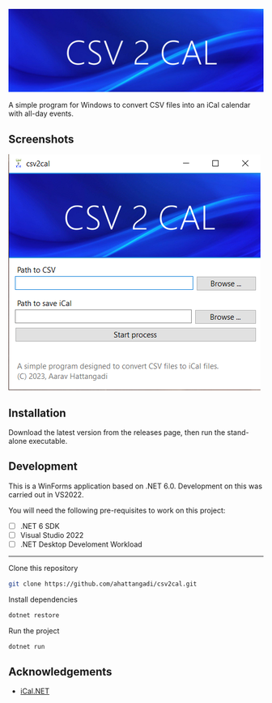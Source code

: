 ![CSV 2 CAL - banner image](img/BannerImage.png)


A simple program for Windows to convert CSV files into an iCal calendar with all-day events.


## Screenshots

![Screeenshot of the main application](img/scr1.png)

## Installation

Download the latest version from the releases page, then run the stand-alone executable.
    
## Development
This is a WinForms application based on .NET 6.0. Development on this was carried out in VS2022.

You will need the following pre-requisites to work on this project:
- [ ] .NET 6 SDK
- [ ] Visual Studio 2022
- [ ] .NET Desktop Develoment Workload

---

Clone this repository
```bash
git clone https://github.com/ahattangadi/csv2cal.git
```

Install dependencies
```bash
dotnet restore
```

Run the project
```bash
dotnet run
```


## Acknowledgements

 - [iCal.NET](https://github.com/rianjs/ical.net)

